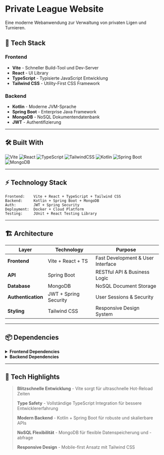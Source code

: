 # Private League Website

Eine moderne Webanwendung zur Verwaltung von privaten Ligen und Turnieren.

## 🚀 Tech Stack

### Frontend
- **Vite** - Schneller Build-Tool und Dev-Server
- **React** - UI Library
- **TypeScript** - Typisierte JavaScript Entwicklung
- **Tailwind CSS** - Utility-First CSS Framework

### Backend
- **Kotlin** - Moderne JVM-Sprache
- **Spring Boot** - Enterprise Java Framework
- **MongoDB** - NoSQL Dokumentendatenbank
- **JWT** - Authentifizierung
---

## 🛠️ Built With

![Vite](https://img.shields.io/badge/vite-%23646CFF.svg?style=for-the-badge&logo=vite&logoColor=white)
![React](https://img.shields.io/badge/react-%2320232a.svg?style=for-the-badge&logo=react&logoColor=%2361DAFB)
![TypeScript](https://img.shields.io/badge/typescript-%23007ACC.svg?style=for-the-badge&logo=typescript&logoColor=white)
![TailwindCSS](https://img.shields.io/badge/tailwindcss-%2338B2AC.svg?style=for-the-badge&logo=tailwind-css&logoColor=white)
![Kotlin](https://img.shields.io/badge/kotlin-%237F52FF.svg?style=for-the-badge&logo=kotlin&logoColor=white)
![Spring Boot](https://img.shields.io/badge/spring-%236DB33F.svg?style=for-the-badge&logo=spring&logoColor=white)
![MongoDB](https://img.shields.io/badge/MongoDB-%234ea94b.svg?style=for-the-badge&logo=mongodb&logoColor=white)

---

## ⚡ Technology Stack

```
Frontend:    Vite + React + TypeScript + Tailwind CSS
Backend:     Kotlin + Spring Boot + MongoDB  
Auth:        JWT + Spring Security
Deployment:  Docker + Cloud Platform
Testing:     JUnit + React Testing Library
```

---

## 🏗️ Architecture

| Layer | Technology | Purpose |
|-------|------------|---------|
| **Frontend** | Vite + React + TS | Fast Development & User Interface |
| **API** | Spring Boot | RESTful API & Business Logic |
| **Database** | MongoDB | NoSQL Document Storage |
| **Authentication** | JWT + Spring Security | User Sessions & Security |
| **Styling** | Tailwind CSS | Responsive Design System |

---

## 📦 Dependencies

<details>
<summary><strong>Frontend Dependencies</strong></summary>

- `vite` - Build Tool und Dev Server
- `react` - UI Library
- `typescript` - Static Type Checking
- `tailwindcss` - CSS Framework
- `react-router-dom` - Client-side Routing
- `axios` - HTTP Client

</details>

<details>
<summary><strong>Backend Dependencies</strong></summary>

- `spring-boot-starter-web` - Web Framework
- `spring-boot-starter-data-mongodb` - MongoDB Integration
- `spring-boot-starter-security` - Security Framework
- `kotlin-stdlib` - Kotlin Standard Library
- `jackson-module-kotlin` - JSON Serialization
- `jsonwebtoken` - JWT Implementation

</details>

---

## 🎯 Tech Highlights

> **Blitzschnelle Entwicklung** - Vite sorgt für ultraschnelle Hot-Reload Zeiten
> 
> **Type Safety** - Vollständige TypeScript Integration für bessere Entwicklererfahrung
> 
> **Modern Backend** - Kotlin + Spring Boot für robuste und skalierbare APIs
> 
> **NoSQL Flexibilität** - MongoDB für flexible Datenspeicherung und -abfrage
> 
> **Responsive Design** - Mobile-first Ansatz mit Tailwind CSS

